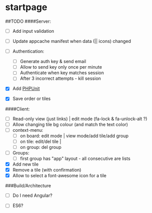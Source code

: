 startpage
====


##TODO
####Server:
- [ ] Add input validation
- [ ] Update appcache manifest when data (|| icons) changed
- [ ] Authentication:
  - [ ] Generate auth key & send email
  - [ ] Allow to send key only once per minute
  - [ ] Authenticate when key matches session
  - [ ] After 3 incorrect attempts - kill session
- [x] Add [PHPUnit](https://phpunit.de/getting-started.html)
- [x] Save order or tiles


####Client:
- [ ] Read-only view (just links) | edit mode (fa-lock & fa-unlock-alt ?)
- [ ] Allow changing tile bg colour (and match the text color)
- [ ] context-menu:
  - [ ] on board: edit mode | view mode/add tile/add group
  - [ ] on tile: edit/del tile | 
  - [ ] on group: del group

- [ ] Groups:
  - [ ] first group has "app" layout - all consecutive are lists
- [x] Add new tile
- [x] Remove a tile (with confirmation)
- [x] Allow to select a font-awesome icon for a tile

###Build/Architecture
- [ ] Do I need Angular?
- [ ] ES6?

 
